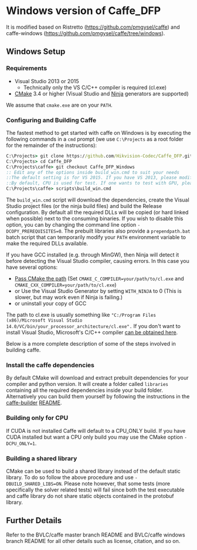 # Windows version of Caffe_DFP
It is modified based on Ristretto (https://github.com/pmgysel/caffe) and caffe-windows (https://github.com/pmgysel/caffe/tree/windows).
## Windows Setup

### Requirements

 - Visual Studio 2013 or 2015
     - Technically only the VS C/C++ compiler is required (cl.exe)
 - [CMake](https://cmake.org/) 3.4 or higher (Visual Studio and [Ninja](https://ninja-build.org/) generators are supported)


 We assume that `cmake.exe` are on your `PATH`.
 
### Configuring and Building Caffe

The fastest method to get started with caffe on Windows is by executing the following commands in a `cmd` prompt (we use `C:\Projects` as a root folder for the remainder of the instructions):
```cmd
C:\Projects> git clone https://github.com/Hikvision-Codec/Caffe_DFP.git
C:\Projects> cd Caffe_DFP
C:\Projects\caffe> git checkout Caffe_DFP_Windows
:: Edit any of the options inside build_win.cmd to suit your needs
::The default setting is for VS 2015. If you have VS 2013, please modify "MSVC_VERSION" to 13 in line 72 of "script\build_win.cmd".
::By default, CPU is used for test. If one wants to test with GPU, please refer to caffe-windows (https://github.com/pmgysel/caffe/tree/windows)
C:\Projects\caffe> scripts\build_win.cmd
```
The `build_win.cmd` script will download the dependencies, create the Visual Studio project files (or the ninja build files) and build the Release configuration. By default all the required DLLs will be copied (or hard linked when possible) next to the consuming binaries. If you wish to disable this option, you can by changing the command line option `-DCOPY_PREREQUISITES=0`. The prebuilt libraries also provide a `prependpath.bat` batch script that can temporarily modify your `PATH` environment variable to make the required DLLs available.

If you have GCC installed (e.g. through MinGW), then Ninja will detect it before detecting the Visual Studio compiler, causing errors.  In this case you have several options:

- [Pass CMake the path](https://cmake.org/Wiki/CMake_FAQ#How_do_I_use_a_different_compiler.3F) (Set `CMAKE_C_COMPILER=your/path/to/cl.exe` and `CMAKE_CXX_COMPILER=your/path/to/cl.exe`)
- or Use the Visual Studio Generator by setting `WITH_NINJA` to 0 (This is slower, but may work even if Ninja is failing.)
- or uninstall your copy of GCC 

The path to cl.exe is usually something like 
`"C:/Program Files (x86)/Microsoft Visual Studio 14.0/VC/bin/your_processor_architecture/cl.exe".`
If you don't want to install Visual Studio, Microsoft's C/C++ compiler [can be obtained here](http://landinghub.visualstudio.com/visual-cpp-build-tools). 

Below is a more complete description of some of the steps involved in building caffe.

### Install the caffe dependencies

By default CMake will download and extract prebuilt dependencies for your compiler and python version. It will create a folder called `libraries` containing all the required dependencies inside your build folder. Alternatively you can build them yourself by following the instructions in the [caffe-builder](https://github.com/willyd/caffe-builder) [README](https://github.com/willyd/caffe-builder/blob/master/README.md).


### Building only for CPU

If CUDA is not installed Caffe will default to a CPU_ONLY build. If you have CUDA installed but want a CPU only build you may use the CMake option `-DCPU_ONLY=1`.


### Building a shared library

CMake can be used to build a shared library instead of the default static library. To do so follow the above procedure and use `-DBUILD_SHARED_LIBS=ON`. Please note however, that some tests (more specifically the solver related tests) will fail since both the test executable and caffe library do not share static objects contained in the protobuf library.


## Further Details

Refer to the BVLC/caffe master branch README  and BVLC/caffe windows branch README for all other details such as license, citation, and so on.
